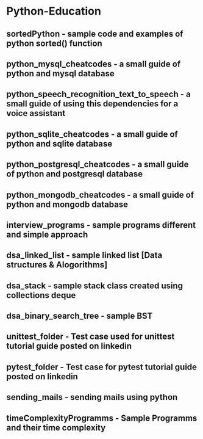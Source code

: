 # Python-Education

## sortedPython - sample code and examples of python sorted() function

## python_mysql_cheatcodes - a small guide of python and mysql database

## python_speech_recognition_text_to_speech - a small guide of using this dependencies for a voice assistant

## python_sqlite_cheatcodes - a small guide of python and sqlite database

## python_postgresql_cheatcodes - a small guide of python and postgresql database

## python_mongodb_cheatcodes - a small guide of python and mongodb database

## interview_programs - sample programs different and simple approach

## dsa_linked_list - sample linked list [Data structures & Alogorithms]

## dsa_stack - sample stack class created using collections deque

## dsa_binary_search_tree - sample BST 

## unittest_folder - Test case used for unittest tutorial guide posted on linkedin

## pytest_folder - Test case for pytest tutorial guide posted on linkedin

## sending_mails - sending mails using python

## timeComplexityProgramms - Sample Programms and their time complexity
